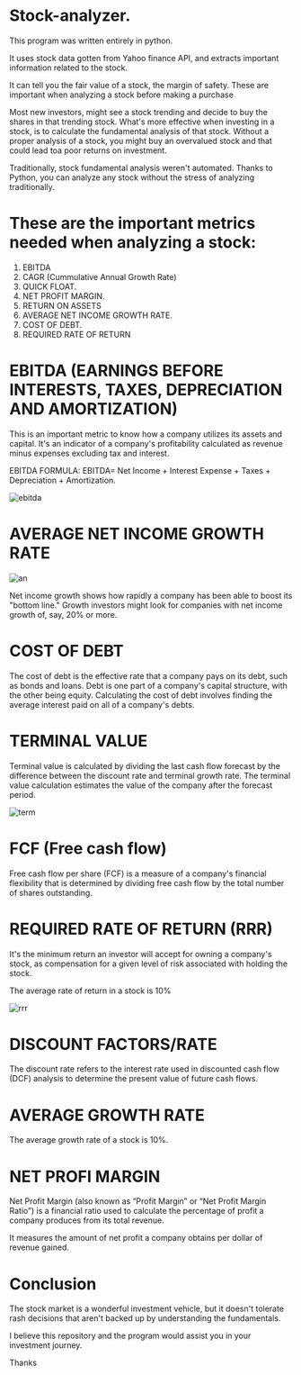 # Stock-analyzer.
This program was written entirely in python.

It uses stock data gotten from Yahoo finance API, and extracts important information related to the stock.

It can tell you the fair value of a stock, the margin of safety. These are important when analyzing a stock before making a purchase

Most new investors, might see a stock trending and decide to buy the shares in that trending stock.
What's more effective when investing in a stock, is to calculate the fundamental analysis of that stock. 
Without a proper analysis of a stock, you might buy an overvalued stock and that could lead toa poor returns on investment.

Traditionally, stock fundamental analysis weren't automated. Thanks to Python, you can analyze any stock without the stress of analyzing traditionally.

# These are the important metrics needed when analyzing a stock:

1. EBITDA
2. CAGR (Cummulative Annual Growth Rate)
3. QUICK FLOAT.
4. NET PROFIT MARGIN.
5. RETURN ON ASSETS
6. AVERAGE NET INCOME GROWTH RATE.
7. COST OF DEBT.
8. REQUIRED RATE OF RETURN


# EBITDA (EARNINGS BEFORE INTERESTS, TAXES, DEPRECIATION AND AMORTIZATION)
This is an important metric to know how a company utilizes its assets and capital.
It's an indicator of a company's profitability calculated as revenue minus expenses excluding tax and interest.

EBITDA FORMULA:
EBITDA= Net Income + Interest Expense + Taxes + Depreciation + Amortization.

![ebitda](https://user-images.githubusercontent.com/56232734/193130196-e502d97e-b123-4cb2-82d5-55e9e13ecb09.PNG)


# AVERAGE NET INCOME GROWTH RATE

![an](https://user-images.githubusercontent.com/56232734/193132319-bc6fb1c8-b9f1-476f-a2df-4d65aa334450.PNG)


Net income growth shows how rapidly a company has been able to boost its "bottom line." 
Growth investors might look for companies with net income growth of, say, 20% or more.

# COST OF DEBT
The cost of debt is the effective rate that a company pays on its debt, such as bonds and loans. Debt is one part of a company's capital structure, with the other being equity. 
Calculating the cost of debt involves finding the average interest paid on all of a company's debts.

# TERMINAL VALUE

Terminal value is calculated by dividing the last cash flow forecast by the difference between the discount rate and terminal growth rate. 
The terminal value calculation estimates the value of the company after the forecast period.


![term](https://user-images.githubusercontent.com/56232734/193134052-e49e4301-03b5-48a1-9e3d-0622eaebf9a1.PNG)



# FCF (Free cash flow)


Free cash flow per share (FCF) is a measure of a company's financial flexibility that is determined by dividing free cash flow by the total number of shares outstanding.

# REQUIRED RATE OF RETURN (RRR)

It's the minimum return an investor will accept for owning a company's stock, as compensation for a given level of risk associated with holding the stock.

The average rate of return in a stock is 10%


![rrr](https://user-images.githubusercontent.com/56232734/193135538-1a23cdd3-d8b4-402b-887c-9b532223719c.PNG)




# DISCOUNT FACTORS/RATE
The discount rate refers to the interest rate used in discounted cash flow (DCF) analysis to determine the present value of future cash flows.

# AVERAGE GROWTH RATE
The average growth rate of a stock is 10%.

# NET PROFI MARGIN
Net Profit Margin (also known as “Profit Margin” or “Net Profit Margin Ratio”) is a financial ratio used to calculate the percentage of profit a company produces from its total revenue.

It measures the amount of net profit a company obtains per dollar of revenue gained.

# Conclusion
The stock market is a wonderful investment vehicle, but it doesn't tolerate rash decisions that aren't backed up by understanding the fundamentals.

I believe this repository and the program would assist you in your investment journey.

Thanks
